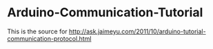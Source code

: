 # Arduino-Communication-Tutorial
This is the source for http://ask.jaimeyu.com/2011/10/arduino-tutorial-communication-protocol.html
